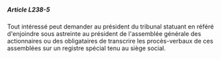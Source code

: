 ##### Article L238-5

Tout intéressé peut demander au président du tribunal statuant en référé d'enjoindre sous astreinte au président de l'assemblée générale des actionnaires ou des obligataires de transcrire les procès-verbaux de ces assemblées sur un registre spécial tenu au siège social.

